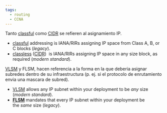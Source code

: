 ```yaml
---
tags:
  - routing
  - CCNA
---
```


Tanto [classful](classful.md) como [CIDR](CIDR.md) se refieren al asignamiento IP. 
- [classful](classful.md) addressing is IANA/RIRs assigning IP space from Class A, B, or C blocks (_legacy_).
- [classless](classless.md) ([CIDR](CIDR.md))  is IANA/RIRs assigning IP space in any size block, as required (_modern standard_).

[VLSM](../VLSM.md) y FLSM, hacen referencia a la forma en la que deberia asignar subredes dentro de su infraestructura (p. ej. si el protocolo de enrutamiento envia una mascara de subred). 
- [VLSM](../VLSM.md) allows any IP subnet within your deployment to be _any_ size (_modern standard_).
- **[FLSM](https://www.practicalnetworking.net/stand-alone/classful-cidr-flsm-vlsm/#flsm)** mandates that every IP subnet within your deployment be the _same_ size (_legacy_).
